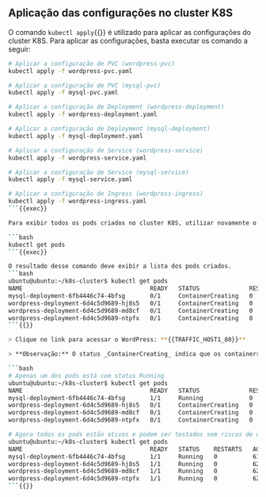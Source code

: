 ## Aplicação das configurações no cluster K8S
O comando `kubectl apply`{{}} é utilizado para aplicar as configurações do cluster K8S. Para aplicar as configurações, basta executar os comando a seguir:

```bash
# Aplicar a configuração de PVC (wordpress-pvc)
kubectl apply -f wordpress-pvc.yaml

# Aplicar a configuração de PVC (mysql-pvc)
kubectl apply -f mysql-pvc.yaml

# Aplicar a configuração de Deployment (wordpress-deployment)
kubectl apply -f wordpress-deployment.yaml

# Aplicar a configuração de Deployment (mysql-deployment)
kubectl apply -f mysql-deployment.yaml

# Aplicar a configuração de Service (wordpress-service)
kubectl apply -f wordpress-service.yaml

# Aplicar a configuração de Service (mysql-service)
kubectl apply -f mysql-service.yaml

# Aplicar a configuração de Ingress (wordpress-ingress)
kubectl apply -f wordpress-ingress.yaml
```{{exec}}

Para exibir todos os pods criados no cluster K8S, utilizar novamente o comando:

```bash
kubectl get pods
```{{exec}}

O resultado desse comando deve exibir a lista dos pods criados.
```bash
ubuntu@ubuntu:~/k8s-cluster$ kubectl get pods
NAME                                    READY   STATUS              RESTARTS   AGE
mysql-deployment-6fb4446c74-4bfsg       0/1     ContainerCreating   0          21s
wordpress-deployment-6d4c5d9689-hj8s5   0/1     ContainerCreating   0          22s
wordpress-deployment-6d4c5d9689-md8cf   0/1     ContainerCreating   0          22s
wordpress-deployment-6d4c5d9689-ntpfx   0/1     ContainerCreating   0          22s
```{{}}

> Clique no link para acessar o WordPress: **{{TRAFFIC_HOST1_80}}**

> **Observação:** O status _ContainerCreating_ indica que os containers Docker ainda estão sendo criados pelo cluster. Continue executando o comando `kubectl get pods`{{}} até que o status de todos mude para _Running_.

```bash
# Apenas um dos pods está com status Running
ubuntu@ubuntu:~/k8s-cluster$ kubectl get pods
NAME                                    READY   STATUS              RESTARTS   AGE
mysql-deployment-6fb4446c74-4bfsg       1/1     Running             0          46s
wordpress-deployment-6d4c5d9689-hj8s5   0/1     ContainerCreating   0          47s
wordpress-deployment-6d4c5d9689-md8cf   0/1     ContainerCreating   0          47s
wordpress-deployment-6d4c5d9689-ntpfx   0/1     ContainerCreating   0          47s

# Agora todos os pods estão ativos e podem ser testados sem riscos de quebra
ubuntu@ubuntu:~/k8s-cluster$ kubectl get pods
NAME                                    READY   STATUS    RESTARTS   AGE
mysql-deployment-6fb4446c74-4bfsg       1/1     Running   0          61s
wordpress-deployment-6d4c5d9689-hj8s5   1/1     Running   0          62s
wordpress-deployment-6d4c5d9689-md8cf   1/1     Running   0          62s
wordpress-deployment-6d4c5d9689-ntpfx   1/1     Running   0          62s
```{{}}
